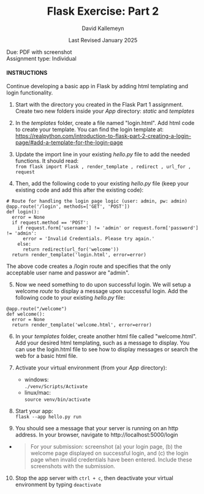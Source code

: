 <h1 style="text-align: center;">Flask Exercise: Part 2</h1>

<p style="text-align: center;">David Kallemeyn</p>
<p style="text-align: center;">Last Revised January 2025</p>

Due: PDF with screenshot \
Assignment type: Individual

#### INSTRUCTIONS
Continue developing a basic app in Flask by adding html templating and login functionality.

1) Start with the directory you created in the Flask Part 1 assignment. Create two new folders inside your _App_ directory: _static_ and _templates_
2) In the _templates_ folder, create a file named "login.html". Add html code to create your template. You can find the login template at: https://realpython.com/introduction-to-flask-part-2-creating-a-login-page/#add-a-template-for-the-login-page

3) Update the import line in your existing _hello.py_ file to add the needed functions. It should read: \
`from flask import Flask , render_template , redirect , url_for , request`

4) Then, add the following code to your existing _hello.py_ file (keep your existing code and add this after the existing code):
```
# Route for handling the login page logic (user: admin, pw: admin)
@app.route('/login', methods=['GET', 'POST'])
def login():
  error = None
  if request.method == 'POST':
    if request.form['username'] != 'admin' or request.form['password'] != 'admin':
      error = 'Invalid Credentials. Please try again.'
    else:
      return redirect(url_for('welcome'))
  return render_template('login.html', error=error)
```
The above code creates a /login route and specifies that the only acceptable user name and passwor are "admin".

5) Now we need something to do upon successful login. We will setup a welcome _route_ to display a message upon successful login. Add the following code to your existing _hello.py_ file:
```
@app.route("/welcome")
def welcome():
  error = None
  return render_template('welcome.html', error=error)
```
6) In your _templates_ folder, create another html file called "welcome.html". Add your desired html templating, such as a message to display. You can use the login.html file to see how to display messages or search the web for a basic html file.
7) Activate your virtual environment (from your _App_ directory): 
    - windows: \
    `./venv/Scripts/Activate`
    - linux/mac: \
    `source venv/bin/activate`

8) Start your app: \
`flask --app hello.py run`

9) You should see a message that your server is running on an http address. In your browser, navigate to http://localhost:5000/login

- > For your submission: screenshot (a) your login page, (b) the welcome page displayed on successful login, and (c) the login page when invalid credentials have been entered. Include these screenshots with the submission.

10) Stop the app server with `ctrl + c`, then deactivate your virtual environment by typing `deactivate`

